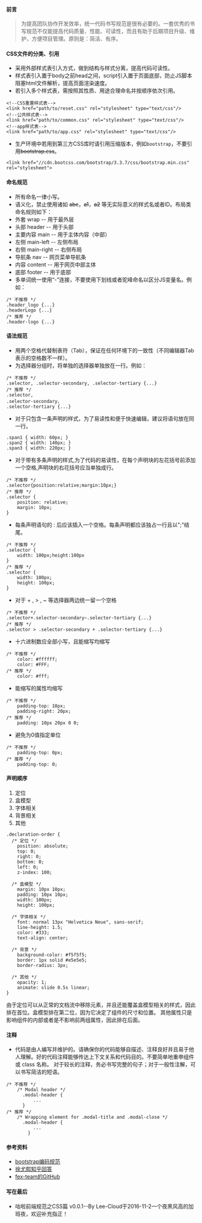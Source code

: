#### 前言
> 为提高团队协作开发效率，统一代码书写规范是很有必要的。一套优秀的书写规范不仅能提高代码质量、性能、可读性，而且有助于后期项目升级、维护，方便项目管理。原则是：简洁、有序。

#### CSS文件的分类、引用
- 采用外部样式表引入方式，做到结构与样式分离，提高代码可读性。
- 样式表引入置于body之前head之间，script引入置于页面底部，防止JS脚本阻塞html文件解析，提高页面渲染速度。
- 若引入多个样式表，需按照其性质、用途合理命名并按顺序依次引用。
```
<!--CSS重置样式表-->
<link href="path/to/reset.css" rel="stylesheet" type="text/css"/>
<!--公共样式表-->
<link href="path/to/common.css" rel="stylesheet" type="text/css"/>
<!--app样式表-->
<link href="path/to/app.css" rel="stylesheet" type="text/css"/>
```
- 生产环境中若用到第三方CSS库时请引用压缩版本，例如`bootstrap`，不要引用~~bootstrap.css~~。
```
<link href="//cdn.bootcss.com/bootstrap/3.3.7/css/bootstrap.min.css" rel="stylesheet">
```

#### 命名规范
- 所有命名一律小写。
- 语义化，禁止使用诸如 ~~abc~~，~~a1~~，~~a2~~ 等无实际意义的样式名或者ID。布局类命名规则如下：
 - 外套 wrap -- 用于最外层
 - 头部 header -- 用于头部
 - 主要内容 main -- 用于主体内容（中部）
 - 左侧 main-left -- 左侧布局
 - 右侧 main-right -- 右侧布局
 - 导航条 nav -- 网页菜单导航条
 - 内容 content -- 用于网页中部主体
 - 底部 footer -- 用于底部
- 多单词统一使用“-”连接，不要使用下划线或者驼峰命名以区分JS变量名。例如：
```
/* 不推荐 */
.header_logo {...}
.headerLogo {...}
/* 推荐 */
.header-logo {...}
```

#### 语法规范
- 用两个空格代替制表符（Tab），保证在任何环境下的一致性（不同编辑器Tab表示的空格数不一样）。
- 为选择器分组时，将单独的选择器单独放在一行。例如：
```
/* 不推荐 */
.selector, .selector-secondary, .selector-tertiary {...}
/* 推荐 */
.selector,
.selector-secondary，
.selector-tertiary {...}
```
- 对于只包含一条声明的样式，为了易读性和便于快速编辑，建议将语句放在同一行。
```
.span1 { width: 60px; }
.span2 { width: 140px; }
.span3 { width: 220px; }
```

- 对于带有多条声明的样式,为了代码的易读性，在每个声明块的左花括号前添加一个空格,声明块的右花括号应当单独成行。
```
/* 不推荐 */
.selector{position:relative;margin:10px;}
/* 推荐 */
.selector {
    position: relative;
    margin: 10px;
}
```
- 每条声明语句的 : 后应该插入一个空格。每条声明都应该独占一行且以";"结尾。
```
/* 不推荐 */
.selector {
    width: 100px;height:100px
}
/* 推荐 */
.selector {
    width: 100px;
    height: 100px;
}
```

- 对于 + , > , ~ 等选择器两边统一留一个空格
```
/* 不推荐 */
.selector+.selector-secondary~.selector-tertiary {...}
/* 推荐 */
.selector > .selector-secondary + .selector-tertiary {...}
```

- 十六进制数应全部小写，且能缩写均缩写
```
/* 不推荐 */
    color: #ffffff;
    color: #FFF;
/* 推荐 */
    color: #fff;
```

- 能缩写的属性均缩写
```
/* 不推荐 */
    padding-top: 10px;
    padding-right: 20px;
/* 推荐 */
    padding: 10px 20px 0 0;
```

- 避免为0值指定单位
```
/* 不推荐 */
    padding-top: 0px;
/* 推荐 */
    padding-top: 0;
```

#### 声明顺序
1. 定位
2. 盒模型
3. 字体相关
4. 背景相关
5. 其他
```
.declaration-order {
  /* 定位 */
    position: absolute;
    top: 0;
    right: 0;
    bottom: 0;
    left: 0;
    z-index: 100;

  /* 盒模型 */
    margin: 10px 10px;
    padding: 10px 10px;
    width: 100px;
    height: 100px;

  /* 字体相关 */
    font: normal 13px "Helvetica Neue", sans-serif;
    line-height: 1.5;
    color: #333;
    text-align: center;

  /* 背景 */
    background-color: #f5f5f5;
    border: 1px solid #e5e5e5;
    border-radius: 3px;

  /* 其他 */
    opacity: 1;
    animate: slide 0.5s linear;
}
```
由于定位可以从正常的文档流中移除元素，并且还能覆盖盒模型相关的样式，因此排在首位。盒模型排在第二位，因为它决定了组件的尺寸和位置。
其他属性只是影响组件的内部或者是不影响前两组属性，因此排在后面。

#### 注释
- 代码是由人编写并维护的。请确保你的代码能够自描述、注释良好并且易于他人理解。好的代码注释能够传达上下文关系和代码目的。不要简单地重申组件或 class 名称。
对于较长的注释，务必书写完整的句子；对于一般性注解，可以书写简洁的短语。
```
/* 不推荐 */
    /* Modal header */
      .modal-header {
          ...
      }
/* 推荐 */
    /* Wrapping element for .modal-title and .modal-close */
      .modal-header {
          ...
        }
```

#### 参考资料
- [bootstrap编码规范](http://codeguide.bootcss.com/#css)
- [徐尤熙知乎回答](https://www.zhihu.com/question/38773260)
- [fex-team的GitHub](https://github.com/fex-team/styleguide/blob/master/css.md)

#### 写在最后
- 咕啦前端规范之CSS篇 v0.0.1--By Lee-Cloud于2016-11-2一个夜黑风高的加班夜，欢迎补充指正！
